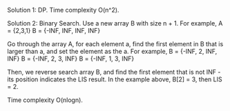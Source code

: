 Solution 1:
DP. Time complexity O(n^2).

Solution 2:
Binary Search.
Use a new array B with size n + 1.
For example, A = {2,3,1}
B = {-INF, INF, INF, INF}

Go through the array A, for each element a, find the first element in B that is larger than a, and set the element as the a. For example,
B = {-INF, 2, INF, INF}
B = {-INF, 2, 3, INF}
B = {-INF, 1, 3, INF}

Then, we reverse search array B, and find the first element that is not INF - its position indicates the LIS result. In the example above, B[2] = 3, then LIS = 2.  
 
Time complexity O(nlogn).